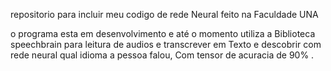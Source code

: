 repositorio para incluir meu codigo de rede Neural feito na Faculdade UNA 

o programa esta em desenvolvimento e até o momento utiliza a Biblioteca speechbrain para leitura de audios e transcrever em Texto e descobrir com rede neural qual idioma 
a pessoa falou, Com tensor de acuracia de 90% .
